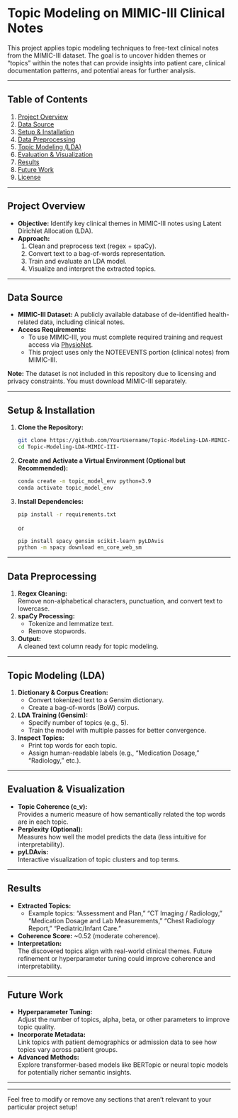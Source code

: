 # Topic Modeling on MIMIC-III Clinical Notes

This project applies topic modeling techniques to free-text clinical notes from the MIMIC-III dataset. The goal is to uncover hidden themes or “topics” within the notes that can provide insights into patient care, clinical documentation patterns, and potential areas for further analysis.

---

## Table of Contents

1. [Project Overview](#project-overview)  
2. [Data Source](#data-source)  
3. [Setup & Installation](#setup--installation)  
4. [Data Preprocessing](#data-preprocessing)  
5. [Topic Modeling (LDA)](#topic-modeling-lda)  
6. [Evaluation & Visualization](#evaluation--visualization)  
7. [Results](#results)  
8. [Future Work](#future-work)  
9. [License](#license)

---

## Project Overview

- **Objective:** Identify key clinical themes in MIMIC-III notes using Latent Dirichlet Allocation (LDA).  
- **Approach:** 
  1. Clean and preprocess text (regex + spaCy).
  2. Convert text to a bag-of-words representation.
  3. Train and evaluate an LDA model.
  4. Visualize and interpret the extracted topics.

---

## Data Source

- **MIMIC-III Dataset:** A publicly available database of de-identified health-related data, including clinical notes.  
- **Access Requirements:**  
  - To use MIMIC-III, you must complete required training and request access via [PhysioNet](https://physionet.org/).  
  - This project uses only the NOTEEVENTS portion (clinical notes) from MIMIC-III.

**Note:** The dataset is not included in this repository due to licensing and privacy constraints. You must download MIMIC-III separately.

---

## Setup & Installation

1. **Clone the Repository:**

   ```bash
   git clone https://github.com/YourUsername/Topic-Modeling-LDA-MIMIC-III-.git
   cd Topic-Modeling-LDA-MIMIC-III-
   ```

2. **Create and Activate a Virtual Environment (Optional but Recommended):**

   ```bash
   conda create -n topic_model_env python=3.9
   conda activate topic_model_env
   ```

3. **Install Dependencies:**

   ```bash
   pip install -r requirements.txt
   ```
   or
   ```bash
   pip install spacy gensim scikit-learn pyLDAvis
   python -m spacy download en_core_web_sm
   ```

---

## Data Preprocessing

1. **Regex Cleaning:**  
   Remove non-alphabetical characters, punctuation, and convert text to lowercase.
2. **spaCy Processing:**  
   - Tokenize and lemmatize text.  
   - Remove stopwords.
3. **Output:**  
   A cleaned text column ready for topic modeling.

---

## Topic Modeling (LDA)

1. **Dictionary & Corpus Creation:**  
   - Convert tokenized text to a Gensim dictionary.  
   - Create a bag-of-words (BoW) corpus.
2. **LDA Training (Gensim):**  
   - Specify number of topics (e.g., 5).  
   - Train the model with multiple passes for better convergence.
3. **Inspect Topics:**  
   - Print top words for each topic.  
   - Assign human-readable labels (e.g., “Medication Dosage,” “Radiology,” etc.).

---

## Evaluation & Visualization

- **Topic Coherence (c_v):**  
  Provides a numeric measure of how semantically related the top words are in each topic.
- **Perplexity (Optional):**  
  Measures how well the model predicts the data (less intuitive for interpretability).
- **pyLDAvis:**  
  Interactive visualization of topic clusters and top terms.

---

## Results

- **Extracted Topics:**  
  - Example topics: “Assessment and Plan,” “CT Imaging / Radiology,” “Medication Dosage and Lab Measurements,” “Chest Radiology Report,” “Pediatric/Infant Care.”
- **Coherence Score:** ~0.52 (moderate coherence).
- **Interpretation:**  
  The discovered topics align with real-world clinical themes. Future refinement or hyperparameter tuning could improve coherence and interpretability.

---

## Future Work

- **Hyperparameter Tuning:**  
  Adjust the number of topics, alpha, beta, or other parameters to improve topic quality.
- **Incorporate Metadata:**  
  Link topics with patient demographics or admission data to see how topics vary across patient groups.
- **Advanced Methods:**  
  Explore transformer-based models like BERTopic or neural topic models for potentially richer semantic insights.

---

---

Feel free to modify or remove any sections that aren’t relevant to your particular project setup!

